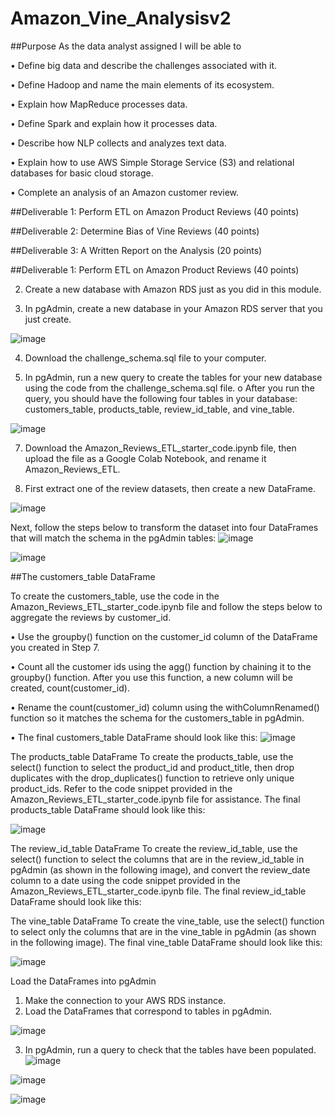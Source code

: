 # Amazon_Vine_Analysisv2

##Purpose
As the data analyst assigned I will be able to
 
   •	Define big data and describe the challenges associated with it.

  •	Define Hadoop and name the main elements of its ecosystem.

  •	Explain how MapReduce processes data.

  •	Define Spark and explain how it processes data.

  •	Describe how NLP collects and analyzes text data.

  •	Explain how to use AWS Simple Storage Service (S3) and relational databases for basic cloud storage.

  •	Complete an analysis of an Amazon customer review.



##Deliverable 1: Perform ETL on Amazon Product Reviews (40 points)

##Deliverable 2: Determine Bias of Vine Reviews (40 points)

##Deliverable 3: A Written Report on the Analysis (20 points)




##Deliverable 1: Perform ETL on Amazon Product Reviews (40 points)

2.	Create a new database with Amazon RDS just as you did in this module.

3.	In pgAdmin, create a new database in your Amazon RDS server that you just create.

![image](https://user-images.githubusercontent.com/117233641/232491344-f6ebbc9e-46fa-4073-8d8e-773dc2c7f490.png)

4.	Download the challenge_schema.sql file to your computer.

5.	In pgAdmin, run a new query to create the tables for your new database using the code from the challenge_schema.sql file.
   o	After you run the query, you should have the following four tables in your database: customers_table, products_table, review_id_table, and vine_table.

![image](https://user-images.githubusercontent.com/117233641/232491611-b143a11d-fb8a-487b-81a4-29351a962160.png)

7.	Download the Amazon_Reviews_ETL_starter_code.ipynb file, then upload the file as a Google Colab Notebook, and rename it Amazon_Reviews_ETL.


8.	First extract one of the review datasets, then create a new DataFrame.

![image](https://user-images.githubusercontent.com/117233641/232491692-adb20561-eedc-451e-944e-a6b44030fd33.png)

Next, follow the steps below to transform the dataset into four DataFrames that will match the schema in the pgAdmin tables:
![image](https://user-images.githubusercontent.com/117233641/232492051-828f6f45-c79d-49df-98ba-57bc1e854637.png)

![image](https://user-images.githubusercontent.com/117233641/232492095-35aac716-2920-473a-b572-7d66c0db0a76.png)


##The customers_table DataFrame

To create the customers_table, use the code in the Amazon_Reviews_ETL_starter_code.ipynb file and follow the steps below to aggregate the reviews by customer_id.

 •	Use the groupby() function on the customer_id column of the DataFrame you created in Step 7.

 •	Count all the customer ids using the agg() function by chaining it to the groupby() function. After you use this function, a new column will be created, count(customer_id).

 •	Rename the count(customer_id) column using the withColumnRenamed() function so it matches the schema for the customers_table in pgAdmin.

 •	The final customers_table DataFrame should look like this:
![image](https://user-images.githubusercontent.com/117233641/232493012-3df57187-6768-45b3-ab8c-bcd02c01e535.png)


The products_table DataFrame
To create the products_table, use the select() function to select the product_id and product_title, then drop duplicates with the drop_duplicates() function to retrieve only unique product_ids. Refer to the code snippet provided in the Amazon_Reviews_ETL_starter_code.ipynb file for assistance.
The final products_table DataFrame should look like this:

![image](https://user-images.githubusercontent.com/117233641/232493948-f5e5879a-28f3-43f0-8fe1-c187b2c96cdd.png)


The review_id_table DataFrame
To create the review_id_table, use the select() function to select the columns that are in the review_id_table in pgAdmin (as shown in the following image), and convert the review_date column to a date using the code snippet provided in the Amazon_Reviews_ETL_starter_code.ipynb file.
The final review_id_table DataFrame should look like this:
 
The vine_table DataFrame
To create the vine_table, use the select() function to select only the columns that are in the vine_table in pgAdmin (as shown in the following image).
The final vine_table DataFrame should look like this:
 
 ![image](https://user-images.githubusercontent.com/117233641/232518943-fab3c947-5a9d-4b1d-891f-b85b35bf08e9.png)

Load the DataFrames into pgAdmin
1.	Make the connection to your AWS RDS instance.
2.	Load the DataFrames that correspond to tables in pgAdmin.

![image](https://user-images.githubusercontent.com/117233641/232626552-1b212aeb-7162-45f8-a66f-abd7505810ae.png)


3.	In pgAdmin, run a query to check that the tables have been populated.
![image](https://user-images.githubusercontent.com/117233641/232627074-96b0e6a3-af98-466e-b785-1b7441712ac2.png)


![image](https://user-images.githubusercontent.com/117233641/232626980-3272c615-305b-4202-ac31-2f4f7925199d.png)


![image](https://user-images.githubusercontent.com/117233641/232626894-962304a0-6c4c-4190-b2b7-b3bd10282fe8.png)


